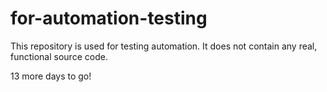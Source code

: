 # for-automation-testing
This repository is used for testing automation. It does not contain any real, functional source code.

13 more days to go!
